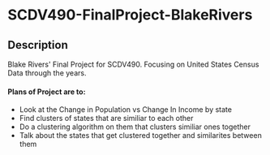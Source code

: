 # SCDV490-FinalProject-BlakeRivers

## Description
Blake Rivers' Final Project for SCDV490.  Focusing on United States Census Data through the years.

#### Plans of Project are to:
- Look at the Change in Population vs Change In Income by state 
- Find clusters of states that are similiar to each other
- Do a clustering algorithm on them that clusters similiar ones together
- Talk about the states that get clustered together and similarites between them
